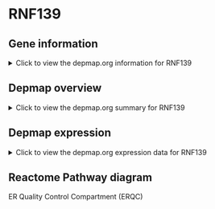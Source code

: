 <h1>RNF139</h1>

<h2>Gene information</h2>
<details>
  <summary>Click to view the depmap.org information for RNF139</summary>
  <iframe src="https://depmap.org/portal/gene/RNF139?tab=about" style="border:none;width:100%;height:800px"></iframe>
</details>

<h2>Depmap overview</h2>
<details>
  <summary>Click to view the depmap.org summary for RNF139</summary>
  <iframe src="https://depmap.org/portal/gene/RNF139?tab=overview" style="border:none;width:100%;height:800px"></iframe>
</details>

<h2>Depmap expression</h2>
<details>
  <summary>Click to view the depmap.org expression data for RNF139</summary>
  <iframe src="https://depmap.org/portal/gene/RNF139?tab=characterization" style="border:none;width:100%;height:800px"></iframe>
</details>



<h2>Reactome Pathway diagram</h2>
ER Quality Control Compartment (ERQC)
<div id="diagramHolder"></div>

<script>
    //Creating the Reactome Diagram widget
    //Take into account a proxy needs to be set up in your server side pointing to www.reactome.org
    function onReactomeDiagramReady(){  //This function is automatically called when the widget code is ready to be used
        var diagram = Reactome.Diagram.create({
            "placeHolder" : "diagramHolder",
            "width" : 900,
            "height" : 500
        });

        //Initialising it to the "Hemostasis" pathway
        diagram.loadDiagram("R-HSA-901032");

        //Adding different listeners

        diagram.onDiagramLoaded(function (loaded) {
            console.info("Loaded ", loaded);
            diagram.flagItems("BAD");
	    diagram.flagItems("Q92934");
            if (loaded == "R-HSA-901032") diagram.selectItem("R-HSA-901032");
        });

     }
</script>



